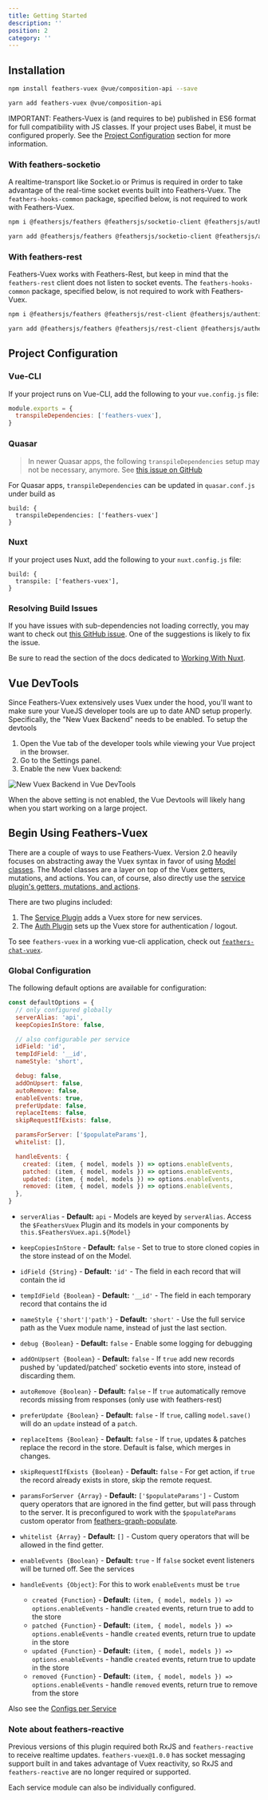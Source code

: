 ```yaml
---
title: Getting Started
description: ''
position: 2
category: ''
---
```


## Installation

```bash
npm install feathers-vuex @vue/composition-api --save
```

```bash
yarn add feathers-vuex @vue/composition-api
```

IMPORTANT: Feathers-Vuex is (and requires to be) published in ES6 format for full compatibility with JS classes. If your project uses Babel, it must be configured properly. See the [Project Configuration](#projectconfiguration) section for more information.

### With feathers-socketio

A realtime-transport like Socket.io or Primus is required in order to take advantage of the real-time socket events built into Feathers-Vuex. The `feathers-hooks-common` package, specified below, is not required to work with Feathers-Vuex.

```bash
npm i @feathersjs/feathers @feathersjs/socketio-client @feathersjs/authentication-client socket.io-client @vue/composition-api feathers-vuex feathers-hooks-common --save
```

```bash
yarn add @feathersjs/feathers @feathersjs/socketio-client @feathersjs/authentication-client socket.io-client @vue/composition-api feathers-vuex feathers-hooks-common
```

### With feathers-rest

Feathers-Vuex works with Feathers-Rest, but keep in mind that the `feathers-rest` client does not listen to socket events. The `feathers-hooks-common` package, specified below, is not required to work with Feathers-Vuex.

```bash
npm i @feathersjs/feathers @feathersjs/rest-client @feathersjs/authentication-client @vue/composition-api feathers-hooks-common feathers-vuex --save
```

```bash
yarn add @feathersjs/feathers @feathersjs/rest-client @feathersjs/authentication-client @vue/composition-api feathers-hooks-common feathers-vuex
```

## Project Configuration

### Vue-CLI

If your project runs on Vue-CLI, add the following to your `vue.config.js` file:

```js
module.exports = {
  transpileDependencies: ['feathers-vuex'],
}
```

### Quasar

> In newer Quasar apps, the following `transpileDependencies` setup may not be necessary, anymore. See [this issue on GitHub](https://github.com/feathersjs-ecosystem/feathers-vuex/issues/450)

For Quasar apps, `transpileDependencies` can be updated in `quasar.conf.js` under build as

```
build: {
  transpileDependencies: ['feathers-vuex']
}
```

### Nuxt

If your project uses Nuxt, add the following to your `nuxt.config.js` file:

```
build: {
  transpile: ['feathers-vuex'],
}
```

### Resolving Build Issues

If you have issues with sub-dependencies not loading correctly, you may want to check out [this GitHub issue](https://github.com/feathersjs-ecosystem/feathers-vuex/issues/399). One of the suggestions is likely to fix the issue.

Be sure to read the section of the docs dedicated to [Working With Nuxt](./nuxt.md).

## Vue DevTools

Since Feathers-Vuex extensively uses Vuex under the hood, you'll want to make sure your VueJS developer tools are up to date AND setup properly. Specifically, the "New Vuex Backend" needs to be enabled. To setup the devtools

1. Open the Vue tab of the developer tools while viewing your Vue project in the browser.
1. Go to the Settings panel.
1. Enable the new Vuex backend:

![New Vuex Backend in Vue DevTools](/img/devtools.jpg)

When the above setting is not enabled, the Vue Devtools will likely hang when you start working on a large project.

## Begin Using Feathers-Vuex

There are a couple of ways to use Feathers-Vuex. Version 2.0 heavily focuses on abstracting away the Vuex syntax in favor of using [Model classes](/model-classes.html). The Model classes are a layer on top of the Vuex getters, mutations, and actions. You can, of course, also directly use the [service plugin's getters, mutations, and actions](/service-plugin.html).

There are two plugins included:

1. The [Service Plugin](./service-plugin.md) adds a Vuex store for new services.
2. The [Auth Plugin](./auth-plugin.md) sets up the Vuex store for authentication / logout.

To see `feathers-vuex` in a working vue-cli application, check out [`feathers-chat-vuex`](https://github.com/feathersjs-ecosystem/feathers-chat-vuex).

### Global Configuration

The following default options are available for configuration:

```js
const defaultOptions = {
  // only configured globally
  serverAlias: 'api',
  keepCopiesInStore: false,

  // also configurable per service
  idField: 'id',
  tempIdField: '__id',
  nameStyle: 'short',

  debug: false,
  addOnUpsert: false,
  autoRemove: false,
  enableEvents: true,
  preferUpdate: false,
  replaceItems: false,
  skipRequestIfExists: false,

  paramsForServer: ['$populateParams'],
  whitelist: [],

  handleEvents: {
    created: (item, { model, models }) => options.enableEvents,
    patched: (item, { model, models }) => options.enableEvents,
    updated: (item, { model, models }) => options.enableEvents,
    removed: (item, { model, models }) => options.enableEvents,
  },
}
```

- `serverAlias` - **Default:** `api` - Models are keyed by `serverAlias`. Access the `$FeathersVuex` Plugin and its models in your components by `this.$FeathersVuex.api.${Model}`
- `keepCopiesInStore` - **Default:** `false` - Set to true to store cloned copies in the store instead of on the Model. <Badge text="deprecated" type="warning" />

- `idField {String}` - **Default:** `'id'` - The field in each record that will contain the id
- `tempIdField {Boolean}` - **Default:** `'__id'` - The field in each temporary record that contains the id
- `nameStyle {'short'|'path'}` - **Default:** `'short'` - Use the full service path as the Vuex module name, instead of just the last section.
- `debug {Boolean}` - **Default:** `false` - Enable some logging for debugging
- `addOnUpsert {Boolean}` - **Default:** `false` - If `true` add new records pushed by 'updated/patched' socketio events into store, instead of discarding them.
- `autoRemove {Boolean}` - **Default:** `false` - If `true` automatically remove records missing from responses (only use with feathers-rest)
- `preferUpdate {Boolean}` - **Default:** `false` - If `true`, calling `model.save()` will do an `update` instead of a `patch`.
- `replaceItems {Boolean}` - **Default:** `false` - If `true`, updates & patches replace the record in the store. Default is false, which merges in changes.
- `skipRequestIfExists {Boolean}` - **Default:** `false` - For get action, if `true` the record already exists in store, skip the remote request.
- `paramsForServer {Array}` - **Default:** `['$populateParams']` - Custom query operators that are ignored in the find getter, but will pass through to the server. It is preconfigured to work with the `$populateParams` custom operator from [feathers-graph-populate](https://feathers-graph-populate.netlify.app/).
- `whitelist {Array}` - **Default:** `[]` - Custom query operators that will be allowed in the find getter.
- `enableEvents {Boolean}` - **Default:** `true` - If `false` socket event listeners will be turned off. See the services
- `handleEvents {Object}`: For this to work `enableEvents` must be `true`
  - `created {Function}` - **Default:** `(item, { model, models }) => options.enableEvents` - handle `created` events, return true to add to the store
  - `patched {Function}` - **Default:** `(item, { model, models }) => options.enableEvents` - handle `created` events, return true to update in the store
  - `updated {Function}` - **Default:** `(item, { model, models }) => options.enableEvents` - handle `created` events, return true to update in the store
  - `removed {Function}` - **Default:** `(item, { model, models }) => options.enableEvents` - handle `removed` events, return true to remove from the store

Also see the [Configs per Service](/service-plugin.html#configuration)

### Note about feathers-reactive

Previous versions of this plugin required both RxJS and `feathers-reactive` to receive realtime updates. `feathers-vuex@1.0.0` has socket messaging support built in and takes advantage of Vuex reactivity, so RxJS and `feathers-reactive` are no longer required or supported.

Each service module can also be individually configured.
